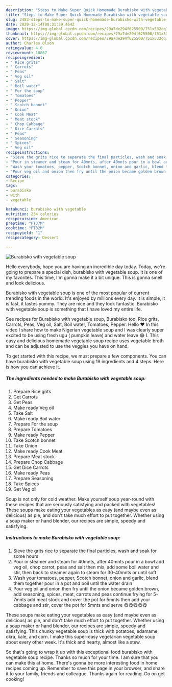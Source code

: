 ```yaml
---
description: "Steps to Make Super Quick Homemade Burabisko with vegetable soup"
title: "Steps to Make Super Quick Homemade Burabisko with vegetable soup"
slug: 2483-steps-to-make-super-quick-homemade-burabisko-with-vegetable-soup
date: 2020-12-14T08:31:59.464Z
image: https://img-global.cpcdn.com/recipes/29a7de294f625500/751x532cq70/burabisko-with-vegetable-soup-recipe-main-photo.jpg
thumbnail: https://img-global.cpcdn.com/recipes/29a7de294f625500/751x532cq70/burabisko-with-vegetable-soup-recipe-main-photo.jpg
cover: https://img-global.cpcdn.com/recipes/29a7de294f625500/751x532cq70/burabisko-with-vegetable-soup-recipe-main-photo.jpg
author: Charles Olson
ratingvalue: 4.6
reviewcount: 18867
recipeingredient:
- " Rice grits"
- " Carrots"
- " Peas"
- " Veg oil"
- " Salt"
- " Boil water"
- " For the soup"
- " Tomatoes"
- " Pepper"
- " Scotch bonnet"
- " Onion"
- " Cook Meat"
- " Meat stock"
- " Chop Cabbage"
- " Dice Carrots"
- " Peas"
- " Seasoning"
- " Spices"
- " Veg oil"
recipeinstructions:
- "Sieve the grits rice to separate the final particles, wash and soak for some hours"
- "Pour in steamer and steam for 40mnts, after 40mnts pour in a bowl add veg oil, chop carrot, peas and salt then mix, add some boil water and stir, then back to steamer again to steam for 30-40mnts or until soft"
- "Wash your tomatoes, pepper, Scotch bonnet, onion and garlic, blend them together pour in a pot and boil until the water drain"
- "Pour veg oil and onion then fry until the onion became golden brown, add seasoning, spices, meat, carrots and peas continue frying for 5-7mnts add meat stock and cover the pot for 5mnts then add your cabbage and stir, cover the pot for 5mnts and serve 😋😋😋😋😋"
categories:
- Recipe
tags:
- burabisko
- with
- vegetable

katakunci: burabisko with vegetable 
nutrition: 234 calories
recipecuisine: American
preptime: "PT37M"
cooktime: "PT32M"
recipeyield: "1"
recipecategory: Dessert

---
```



![Burabisko with vegetable soup](https://img-global.cpcdn.com/recipes/29a7de294f625500/751x532cq70/burabisko-with-vegetable-soup-recipe-main-photo.jpg)

Hello everybody, hope you are having an incredible day today. Today, we're going to prepare a special dish, burabisko with vegetable soup. It is one of my favorites. This time, I'm gonna make it a bit unique. This is gonna smell and look delicious.

Burabisko with vegetable soup is one of the most popular of current trending foods in the world. It's enjoyed by millions every day. It is simple, it is fast, it tastes yummy. They are nice and they look fantastic. Burabisko with vegetable soup is something that I have loved my entire life.

See recipes for Burabisko with vegetable soup, Burabisko too. Rice grits, Carrots, Peas, Veg oil, Salt, Boil water, Tomatoes, Pepper. Hello ❤ In this video I share how to make Nigerian vegetable soup and I was clearly super excited to be using fresh ugu ( pumpkin leave) and water leave 😂 I. This easy and delicious homemade vegetable soup recipe uses vegetable broth and can be adjusted to use the veggies you have on hand.


To get started with this recipe, we must prepare a few components. You can have burabisko with vegetable soup using 19 ingredients and 4 steps. Here is how you can achieve it.

<!--inarticleads1-->

##### The ingredients needed to make Burabisko with vegetable soup:

1. Prepare  Rice grits
1. Get  Carrots
1. Get  Peas
1. Make ready  Veg oil
1. Take  Salt
1. Make ready  Boil water
1. Prepare  For the soup
1. Prepare  Tomatoes
1. Make ready  Pepper
1. Take  Scotch bonnet
1. Take  Onion
1. Make ready  Cook Meat
1. Prepare  Meat stock
1. Prepare  Chop Cabbage
1. Get  Dice Carrots
1. Make ready  Peas
1. Prepare  Seasoning
1. Take  Spices
1. Get  Veg oil


Soup is not only for cold weather. Make yourself soup year-round with these recipes that are seriously satisfying and packed with vegetables! These soups make eating your vegetables as easy (and maybe even as delicious) as pie, and don&#39;t take much effort to put together. Whether using a soup maker or hand blender, our recipes are simple, speedy and satisfying. 

<!--inarticleads2-->

##### Instructions to make Burabisko with vegetable soup:

1. Sieve the grits rice to separate the final particles, wash and soak for some hours
1. Pour in steamer and steam for 40mnts, after 40mnts pour in a bowl add veg oil, chop carrot, peas and salt then mix, add some boil water and stir, then back to steamer again to steam for 30-40mnts or until soft
1. Wash your tomatoes, pepper, Scotch bonnet, onion and garlic, blend them together pour in a pot and boil until the water drain
1. Pour veg oil and onion then fry until the onion became golden brown, add seasoning, spices, meat, carrots and peas continue frying for 5-7mnts add meat stock and cover the pot for 5mnts then add your cabbage and stir, cover the pot for 5mnts and serve 😋😋😋😋😋


These soups make eating your vegetables as easy (and maybe even as delicious) as pie, and don&#39;t take much effort to put together. Whether using a soup maker or hand blender, our recipes are simple, speedy and satisfying. This chunky vegetable soup is thick with potatoes, edamame, okra, kale, and corn. I make this super-easy vegetarian vegetable soup about every other week. It&#39;s thick and hearty, almost like a stew. 

So that's going to wrap it up with this exceptional food burabisko with vegetable soup recipe. Thanks so much for your time. I am sure that you can make this at home. There's gonna be more interesting food in home recipes coming up. Remember to save this page in your browser, and share it to your family, friends and colleague. Thanks again for reading. Go on get cooking!
